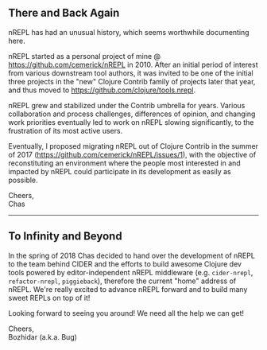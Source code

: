 ## There and Back Again

nREPL has had an unusual history, which seems worthwhile documenting here.

nREPL started as a personal project of mine @ https://github.com/cemerick/nREPL
in 2010. After an initial period of interest from various downstream tool
authors, it was invited to be one of the initial three projects in the "new"
Clojure Contrib family of projects later that year, and thus moved to
https://github.com/clojure/tools.nrepl.

nREPL grew and stabilized under the Contrib umbrella for years. Various
collaboration and process challenges, differences of opinion, and changing work
priorities eventually led to work on nREPL slowing significantly, to the
frustration of its most active users.

Eventually, I proposed migrating nREPL out of Clojure Contrib in the summer of
2017 (https://github.com/cemerick/nREPL/issues/1), with the objective of
reconstituting an environment where the people most interested in and impacted
by nREPL could participate in its development as easily as possible.

Cheers,<br/>
Chas

--------------------------------------------------------------------------------

## To Infinity and Beyond

In the spring of 2018 Chas decided to hand over the development of
nREPL to the team behind CIDER and the efforts to build awesome
Clojure dev tools powered by editor-independent nREPL middleware
(e.g. `cider-nrepl`, `refactor-nrepl`, `piggieback`), therefore the
current "home" address of nREPL. We're really excited to advance nREPL
forward and to build many sweet REPLs on top of it!

Looking forward to seeing you around! We need all the help we can get!

Cheers,<br/>
Bozhidar (a.k.a. Bug)
